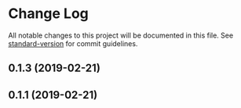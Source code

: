 # Change Log

All notable changes to this project will be documented in this file. See [standard-version](https://github.com/conventional-changelog/standard-version) for commit guidelines.

<a name="0.1.3"></a>
## 0.1.3 (2019-02-21)



<a name="0.1.1"></a>
## 0.1.1 (2019-02-21)

